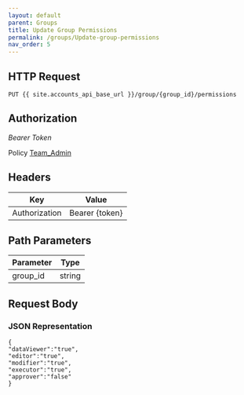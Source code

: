 ```yaml
---
layout: default
parent: Groups
title: Update Group Permissions
permalink: /groups/Update-group-permissions
nav_order: 5
---
```


## HTTP Request

```
PUT {{ site.accounts_api_base_url }}/group/{group_id}/permissions
```
## Authorization

*Bearer Token*

Policy
[Team_Admin]({{site.url}}{{site.baseurl}}/authentication/policies#team_admin)

## Headers

| Key     | Value        |
| ----------- | ----------- |
| Authorization | Bearer {token}      |

## Path Parameters

| Parameter   | Type        |
| ----------- | ----------- |
| group_id | string      |


## Request Body
### JSON Representation
```
{
"dataViewer":"true",
"editor":"true",
"modifier":"true",
"executor":"true",
"approver":"false"
}

```
